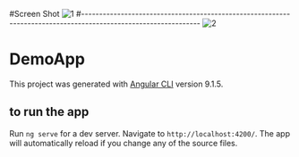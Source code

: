 #Screen Shot
![1](https://user-images.githubusercontent.com/57152453/112282792-bb8d3800-8c87-11eb-99f0-767fe4eb10c8.jpg)
#---------------------------------------------------------------------------------------------------------------
![2](https://user-images.githubusercontent.com/57152453/112282823-c2b44600-8c87-11eb-954b-e2df19b2e10c.jpg)

# DemoApp
This project was generated with [Angular CLI](https://github.com/angular/angular-cli) version 9.1.5.

## to run the app

Run `ng serve` for a dev server. Navigate to `http://localhost:4200/`. The app will automatically reload if you change any of the source files.


